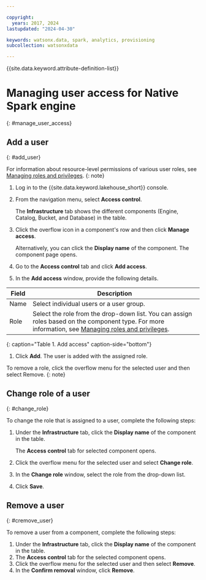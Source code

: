 ```yaml
---

copyright:
  years: 2017, 2024
lastupdated: "2024-04-30"

keywords: watsonx.data, spark, analytics, provisioning
subcollection: watsonxdata

---
```


{{site.data.keyword.attribute-definition-list}}

# Managing user access for Native Spark engine
{: #manage_user_access}

## Add a user
{: #add_user}

For information about resource-level permissions of various user roles, see [Managing roles and privileges](watsonxdata?topic=watsonxdata-role_priv#native_spark).
{: note}

1. Log in to the {{site.data.keyword.lakehouse_short}} console.
1. From the navigation menu, select **Access control**.

   The **Infrastructure** tab shows the different components (Engine, Catalog, Bucket, and Database) in the table.
1. Click the overflow icon in a component's row and then click **Manage access**.

   Alternatively, you can click the **Display name** of the component. The component page opens.
1. Go to the **Access control** tab and click **Add access**.
1. In the **Add access** window, provide the following details.

| Field | Description |
|-------|-----------------|
| Name | Select individual users or a user group.|
| Role | Select the role from the drop-down list. You can assign roles based on the component type. For more information, see [Managing roles and privileges](watsonxdata?topic=watsonxdata-role_priv#native_spark).|
{: caption="Table 1. Add access" caption-side="bottom"}

1. Click **Add**. The user is added with the assigned role.

To remove a role, click the overflow menu for the selected user and then select Remove.
{: note}

## Change role of a user
{: #change_role}

To change the role that is assigned to a user, complete the following steps:

1. Under the **Infrastructure** tab, click the **Display name** of the component in the table.

   The **Access control** tab for selected component opens.
1. Click the overflow menu for the selected user and select **Change role**.
1. In the **Change role** window, select the role from the drop-down list.
1. Click **Save**.

## Remove a user
{: #cremove_user}

To remove a user from a component, complete the following steps:

1. Under the **Infrastructure** tab, click the **Display name** of the component in the table.
1. The **Access control** tab for the selected component opens.
1. Click the overflow menu for the selected user and then select **Remove**.
1. In the **Confirm removal** window, click **Remove**.
